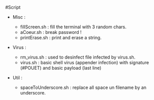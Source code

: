 #Script

* Misc :
	* fillScreen.sh : fill the terminal with 3 random chars.
	* aCoeur.sh : break password !
	* printErase.sh : print and erase a string.

* Virus :
	* rm_virus.sh : used to desinfect file infected by virus.sh.
	* virus.sh : basic shell virus (appender infection) with signature (#POUET) and basic payload (last line)

* Util :
	* spaceToUnderscore.sh : replace all space un filename by an underscore.
